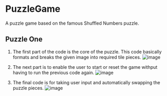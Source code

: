 # PuzzleGame
A puzzle game based on the famous Shuffled Numbers puzzle.

## Puzzle One
1. The first part of the code is the core of the puzzle. This code basically formats and breaks the given image into required tile pieces.
![image](https://user-images.githubusercontent.com/70202348/173804869-8253a4a5-cf66-4f96-9b6f-b5dbae2ee6fa.png)

2. The next part is to enable the user to start or reset the game withput having to run the previous code again.
![image](https://user-images.githubusercontent.com/70202348/173805547-bf25c32f-52d6-462d-bc94-8b24f65b915d.png)

3. The final code is for taking user input and automatically swapping the puzzle pieces.
![image](https://user-images.githubusercontent.com/70202348/173805696-c4a62502-b3f6-4e62-bf09-e6b2e699de69.png)
